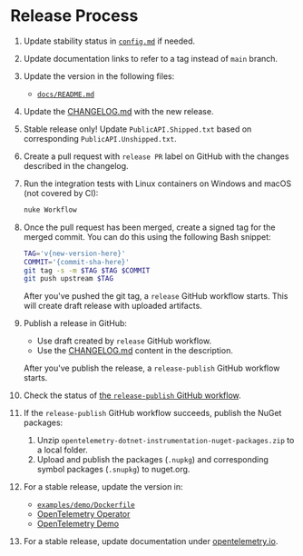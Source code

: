 # Release Process

1. Update stability status in [`config.md`](config.md) if needed.

1. Update documentation links to refer to a tag instead of `main` branch.

1. Update the version in the following files:

   - [`docs/README.md`](./README.md)

1. Update the [CHANGELOG.md](../CHANGELOG.md) with the new release.

1. Stable release only! Update `PublicAPI.Shipped.txt` based on corresponding `PublicAPI.Unshipped.txt`.

1. Create a pull request with `release PR` label on GitHub
   with the changes described in the changelog.

1. Run the integration tests with Linux containers on Windows and macOS
   (not covered by CI):

   ```bash
   nuke Workflow
   ```

1. Once the pull request has been merged, create a signed tag for the merged commit.
   You can do this using the following Bash snippet:

   ```bash
   TAG='v{new-version-here}'
   COMMIT='{commit-sha-here}'
   git tag -s -m $TAG $TAG $COMMIT
   git push upstream $TAG
   ```

   After you've pushed the git tag, a `release` GitHub workflow starts.
   This will create draft release with uploaded artifacts.

1. Publish a release in GitHub:

   - Use draft created by `release` GitHub workflow.
   - Use the [CHANGELOG.md](../CHANGELOG.md) content in the description.

   After you've publish the release, a `release-publish` GitHub workflow starts.

1. Check the status of [the `release-publish` GitHub workflow](https://github.com/open-telemetry/opentelemetry-dotnet-instrumentation/actions/workflows/release-publish.yml).

1. If the `release-publish` GitHub workflow succeeds, publish the NuGet packages:
    1. Unzip `opentelemetry-dotnet-instrumentation-nuget-packages.zip` to a local
    folder.
    1. Upload and publish the packages (`.nupkg`)
       and corresponding symbol packages (`.snupkg`) to nuget.org.

1. For a stable release, update the version in:

   - [`examples/demo/Dockerfile`](../examples/demo/Dockerfile)
   - [OpenTelemetry Operator](https://github.com/open-telemetry/opentelemetry-operator/blob/main/autoinstrumentation/dotnet/version.txt)
   - [OpenTelemetry Demo](https://github.com/open-telemetry/opentelemetry-demo/blob/main/src/accounting/Accounting.csproj#L20)

1. For a stable release, update documentation under [opentelemetry.io](https://github.com/open-telemetry/opentelemetry.io/tree/main/content/en/docs/zero-code/dotnet).
